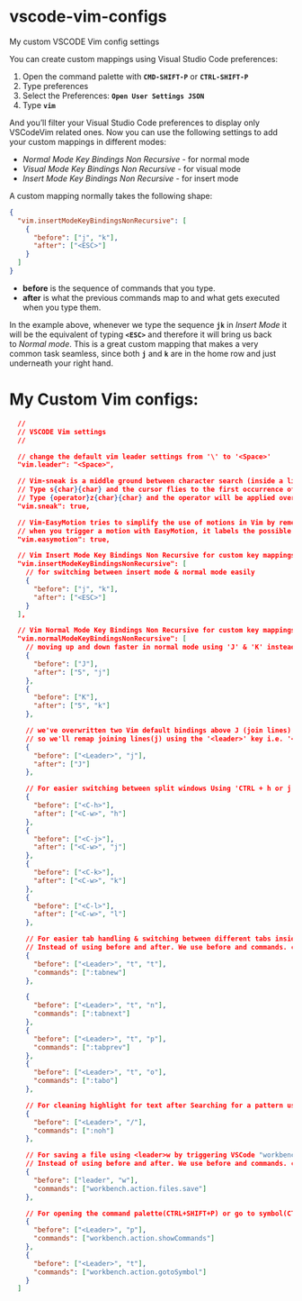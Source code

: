 # vscode-vim-configs

My custom VSCODE Vim config settings

You can create custom mappings using Visual Studio Code preferences:

1.  Open the command palette with **`CMD-SHIFT-P`** or **`CTRL-SHIFT-P`**
2.  Type preferences
3.  Select the Preferences: **`Open User Settings JSON`**
4.  Type **`vim`**

And you’ll filter your Visual Studio Code preferences to display only VSCodeVim related ones. Now you can use the following settings to add your custom mappings in different modes:

- _Normal Mode Key Bindings Non Recursive_ - for normal mode
- *Visual Mode Key Bindings Non Recursive* - for visual mode
- *Insert Mode Key Bindings Non Recursive* - for insert mode

A custom mapping normally takes the following shape:

```json
{
  "vim.insertModeKeyBindingsNonRecursive": [
    {
      "before": ["j", "k"],
      "after": ["<ESC>"]
    }
  ]
}
```

- **before** is the sequence of commands that you type.
- **after** is what the previous commands map to and what gets executed when you type them.

In the example above, whenever we type the sequence **`jk`** in *Insert Mode* it will be the equivalent of typing **`<ESC>`** and therefore it will bring us back to *Normal mode*. This is a great custom mapping that makes a very common task seamless, since both **`j`** and **`k`** are in the home row and just underneath your right hand.

# My Custom Vim configs:

```json
  //
  // VSCODE Vim settings
  //

  // change the default vim leader settings from '\' to '<Space>'
  "vim.leader": "<Space>",

  // Vim-sneak is a middle ground between character search (inside a line) and pattern search (inside a file):
  // Type s{char}{char} and the cursor flies to the first occurrence of that two character sequence. From then on type ; for the next occurrence, or , for the previous one. S{char}{char} works in a similar fashion but backwards.
  // Type {operator}z{char}{char} and the operator will be applied over the text traversed by the sneak motion.
  "vim.sneak": true,

  // Vim-EasyMotion tries to simplify the use of motions in Vim by removing the need for counts.
  // when you trigger a motion with EasyMotion, it labels the possible targets in the whole document with a key combination that is shown in an overlay (over the text in question). Type that key combination, and you’re teleported to that location at once.
  "vim.easymotion": true,

  // Vim Insert Mode Key Bindings Non Recursive for custom key mappings
  "vim.insertModeKeyBindingsNonRecursive": [
    // for switching between insert mode & normal mode easily
    {
      "before": ["j", "k"],
      "after": ["<ESC>"]
    }
  ],

  // Vim Normal Mode Key Bindings Non Recursive for custom key mappings
  "vim.normalModeKeyBindingsNonRecursive": [
    // moving up and down faster in normal mode using 'J' & 'K' instead of just 'j' & 'k'
    {
      "before": ["J"],
      "after": ["5", "j"]
    },
    {
      "before": ["K"],
      "after": ["5", "k"]
    },

    // we've overwritten two Vim default bindings above J (join lines), although useful, is something that you do only from time to time. K is used for keyword search but isn’t yet implemented in VSCodeVim
    // so we'll remap joining lines(j) using the '<leader>' key i.e. '<Space>'
    {
      "before": ["<Leader>", "j"],
      "after": ["J"]
    },

    // For easier switching between split windows Using 'CTRL + h or j or k or l' for 'left or down or up or right' split window
    {
      "before": ["<C-h>"],
      "after": ["<C-w>", "h"]
    },
    {
      "before": ["<C-j>"],
      "after": ["<C-w>", "j"]
    },
    {
      "before": ["<C-k>"],
      "after": ["<C-w>", "k"]
    },
    {
      "before": ["<C-l>"],
      "after": ["<C-w>", "l"]
    },

    // For easier tab handling & switching between different tabs inside a split window
    // Instead of using before and after. We use before and commands. commands represent either the Ex commands or Visual Studio native commands that should be run whenever we type the key mapping defined by before.
    {
      "before": ["<Leader>", "t", "t"],
      "commands": [":tabnew"]
    },

    {
      "before": ["<Leader>", "t", "n"],
      "commands": [":tabnext"]
    },
    {
      "before": ["<Leader>", "t", "p"],
      "commands": [":tabprev"]
    },
    {
      "before": ["<Leader>", "t", "o"],
      "commands": [":tabo"]
    },

    // For cleaning highlight for text after Searching for a pattern using '/{pattern}' or '?{pattern}'
    {
      "before": ["<Leader>", "/"],
      "commands": [":noh"]
    },

    // For saving a file using <leader>w by triggering VSCode "workbench.action.files.save" action.
    // Instead of using before and after. We use before and commands. commands represent either the Ex commands or Visual Studio native commands that should be run whenever we type the key mapping defined by before.
    {
      "before": ["leader", "w"],
      "commands": ["workbench.action.files.save"]
    },

    // For opening the command palette(CTRL+SHIFT+P) or go to symbol(CTRL+SHIFT+O) type <Leader>p and <Leader>t respectively and you’ll quickly access either of these panels.
    {
      "before": ["<Leader>", "p"],
      "commands": ["workbench.action.showCommands"]
    },
    {
      "before": ["<Leader>", "t"],
      "commands": ["workbench.action.gotoSymbol"]
    }
  ]
```
